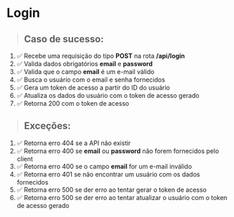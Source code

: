 # Login

> ## Caso de sucesso:

1. ✅ Recebe uma requisição do tipo **POST** na rota **/api/login**
2. ✅ Valida dados obrigatórios **email** e **password**
3. ✅ Valida que o campo **email** é um e-mail válido
4. ✅ Busca o usuário com o email e senha fornecidos
5. ✅ Gera um token de acesso a partir do ID do usuário
6. ✅ Atualiza os dados do usuário com o token de acesso gerado
7. ✅ Retorna 200 com o token de acesso

> ## Exceções:

1. ✅ Retorna erro 404 se a API não existir
2. ✅ Retorna erro 400 se **email** ou **password** não forem fornecidos pelo client
3. ✅ Retorna erro 400 se o campo **email** for um e-mail inválido
4. ✅ Retorna erro 401 se não encontrar um usuário com os dados fornecidos
5. ✅ Retorna erro 500 se der erro ao tentar gerar o token de acesso
6. ✅ Retorna erro 500 se der erro ao tentar atualizar o usuário com o token de acesso gerado